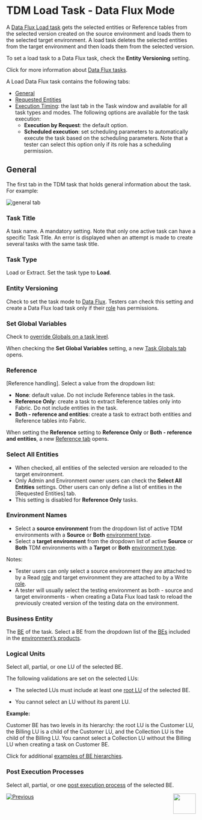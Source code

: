 # TDM Load Task - Data Flux Mode

A [Data Flux Load task](20_load_task_dataflux_mode.md) gets the selected entities or Reference tables from the selected version created on the source environment and loads them to the selected target environment. A load task deletes the selected entities from the target environment and then loads them from the selected version.

To set a load task to a Data Flux task, check the **Entity Versioning** setting.

Click for more information about [Data Flux tasks](15_data_flux_task.md).

A Load Data Flux task contains the following tabs:

- [General](#general)
- [Requested Entities](21_load_task_requested_entities_dataflux_mode.md)
- [Execution Timing](22_task_execution_timing_tab.md): the last tab in the Task window and available for all task types and modes. The following options are available for the task execution:
  - **Execution by Request**: the default option.
  - **Scheduled execution**: set scheduling parameters to automatically execute the task based on the scheduling parameters. Note that a tester can select this option only if its role has a scheduling permission.

## General

The first tab in the TDM task that holds general information about the task. For example:

![general tab](images/load_general_tab_dataflux.png)

### Task Title

A task name. A mandatory setting. Note that only one active task can have a specific Task Title. An error is displayed when an attempt is made to create several tasks with the same task title.

### Task Type

Load or Extract. Set the task type to **Load**.

### Entity Versioning

Check to set the task mode to [Data Flux](15_data_flux_task.md). Testers can check this setting and create a Data Flux load task only if their [role](10_environment_roles_tab.md#role-permissions) has permissions.
  

### Set Global Variables 

Check to [override Globals on a task level](23_task_globals_tab.md).

When checking the **Set Global Variables** setting, a new [Task Globals tab](23_task_globals_tab.md) opens.

### Reference 

[Reference handling]. Select a value from the dropdown list:

- **None**: default value. Do not include Reference tables in the task.
- **Reference Only**: create a task to extract Reference tables only into Fabric. Do not include entities in the task.
- **Both - reference and entities**: create a task to extract both entities and Reference tables into Fabric.

When setting the **Reference** setting to **Reference Only** or **Both - reference and entities**, a new [Reference tab](24_task_reference_tab.md) opens.

### Select All Entities

- When checked, all entities of the selected version are reloaded to the target environment.
- Only Admin and Environment owner users can check the **Select All Entities** settings. Other users can only define a list of entities in the [Requested Entities] tab.
- This setting is disabled for **Reference Only** tasks.

### Environment Names

- Select a **source environment** from the dropdown list of active TDM environments with a **Source** or **Both** [environment type](08_environment_window_general_information.md#environment-type). 
- Select a **target environment** from the dropdown list of active **Source** or **Both** TDM environments with a **Target** or **Both** [environment type](08_environment_window_general_information.md#environment-type). 


Notes:
  - Tester users can only select a source environment they are attached to by a Read [role](10_environment_roles_tab.md) and target environment they are attached to by a Write [role](10_environment_roles_tab.md). 
  - A tester will usually select the testing environment as both - source and target environments - when creating a Data Flux load task to reload the previously created version of the testing data on the environment.

### Business Entity

The [BE](04_tdm_gui_business_entity_window.md) of the task. Select a BE from the dropdown list of the [BEs](05_tdm_gui_product_window.md#be-and-lu-product-relationship) included in the [environment’s products](11_environment_products_tab.md). 

### Logical Units

Select all, partial, or one LU of the selected BE. 

The following validations are set on the selected LUs:

- The selected LUs must include at least one [root LU](/articles/TDM/tdm_overview/03_business_entity_overview.md#root-lu) of the selected BE. 

- You cannot select an LU without its parent LU. 

**Example:**

Customer BE has two levels in its hierarchy: the  root LU is the Customer LU, the Billing LU is a child of the Customer LU, and the Collection LU is the child of the Billing LU. You cannot select a Collection LU without the Billing LU when creating a task on Customer BE.

Click for additional [examples of BE hierarchies](/articles/TDM/tdm_overview/03_business_entity_overview.md).

### Post Execution Processes

Select all, partial, or one [post execution process](04_tdm_gui_business_entity_window.md#post-execution-processes-tab) of the selected BE.



 [![Previous](/articles/images/Previous.png)](19_load_task_request_parameters_regular_mode.md)[<img align="right" width="60" height="54" src="/articles/images/Next.png">](21_load_task_requested_entities_dataflux_mode.md)

